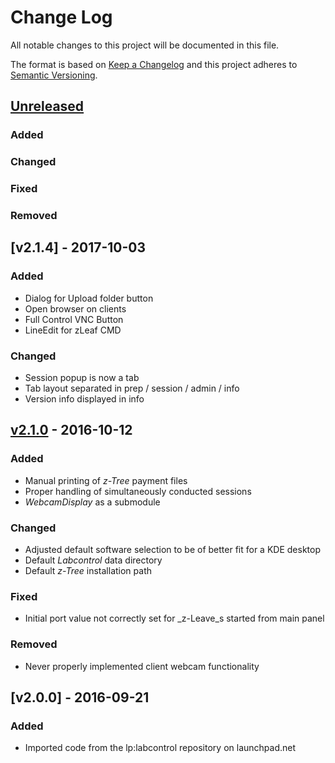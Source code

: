 # Change Log
All notable changes to this project will be documented in this file.

The format is based on [Keep a Changelog](http://keepachangelog.com/)
and this project adheres to [Semantic Versioning](http://semver.org/).

## [Unreleased]
### Added
### Changed
### Fixed
### Removed

## [v2.1.4] - 2017-10-03
### Added
* Dialog for Upload folder button
* Open browser on clients 
* Full Control VNC Button
* LineEdit for zLeaf CMD
### Changed
* Session popup is now a tab
* Tab layout separated in prep / session / admin / info
* Version info displayed in info
## [v2.1.0] - 2016-10-12
### Added
* Manual printing of _z-Tree_ payment files
* Proper handling of simultaneously conducted sessions
* _WebcamDisplay_ as a submodule
### Changed
* Adjusted default software selection to be of better fit for a KDE desktop
* Default _Labcontrol_ data directory
* Default _z-Tree_ installation path
### Fixed
* Initial port value not correctly set for _z-Leave_s started from main panel
### Removed
* Never properly implemented client webcam functionality

## [v2.0.0] - 2016-09-21
### Added
* Imported code from the lp:labcontrol repository on launchpad.net

[Unreleased]: https://github.com/markuspg/Labcontrol/compare/v2.1.0...HEAD
[v2.1.0]: https://github.com/markuspg/Labcontrol/compare/v2.0.0...v2.1.0
